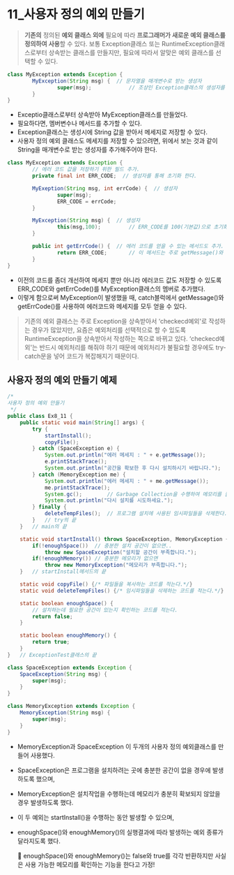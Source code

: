 # 11_사용자 정의 예외 만들기
> **기존의** 정의된 **예외 클래스 외에** 필요에 따라 **프로그래머가 새로운 예외 클래스를 정의하여 사용**할 수 있다.
보통 Exception클래스 또는 RuntimeException클래스로부터 상속받는 클래스를 만들지만,
필요에 따라서 알맞은 예외 클래스를 선택할 수 있다.
> 

```java
class MyException extends Exception {
		MyException(String msg) {  // 문자열을 매개변수로 받는 생성자
				super(msg);            // 조상인 Exception클래스의 생성자를 호출한다.
		}
}
```

- Exceptio클래스로부터 상속받아 MyException클래스를 만들었다.
- 필요하다면, 멤버변수나 메서드를 추가할 수 있다.
- Exception클래스는 생성시에 String 값을 받아서 메세지로 저장할 수 있다.
- 사용자 정의 예외 클래스도 메세지를 저장할 수 있으려면, 위에서 보는 것과 같이 String을 매개변수로 받는 생성자를 추가해주어야 한다.

```java
class MyException extends Exception {
		// 에러 코드 값을 저장하기 위한 필드 추가.
		private final int ERR_CODE;  // 생성자를 통해 초기화 한다.

		MyExeption(String msg, int errCode) {  // 생성자
				super(msg);
				ERR_CODE = errCode;
		}

		MyException(String msg) {  // 생성자
				this(msg,100);         // ERR_CODE를 100(기본값)으로 초기화.
		}

		public int getErrCode() {  // 에러 코드를 얻을 수 있는 메서드도 추가.
				return ERR_CODE;       // 이 메서드는 주로 getMessage()와 함께 사용.
		}
}
```

- 이전의 코드를 좀더 개선하여 메세지 뿐만 아니라 에러코드 값도 저장할 수 있도록 ERR_CODE와 getErrCode()를 MyException클래스의 멤버로 추가했다.
- 이렇게 함으로써 MyException이 발생했을 때, catch블럭에서 getMessage()와 getErrCode()를 사용하여 에러코드와 메세지를 모두 얻을 수 있다.

> 기존의 예외 클래스는 주로 Exception을 상속받아서 ‘checkecd예외'로 작성하는 경우가 많았지만,
요즘은 예외처리를 선택적으로 할 수 있도록 RuntimeException을 상속받아서 작성하는 쪽으로 바뀌고 있다.
‘checkecd예외'는 반드시 예외처리를 해줘야 하기 때문에 예외처리가 불필요할 경우에도 try-catch문을 넣어 코드가 복잡해지기 때문이다.
> 

## 사용자 정의 예외 만들기 예제

```java
/*
사용자 정의 예외 만들기
 */
public class Ex8_11 {
    public static void main(String[] args) {
        try {
            startInstall();
            copyFile();
        } catch (SpaceException e) {
            System.out.println("에러 메세지 : " + e.getMessage());
            e.printStackTrace();
            System.out.println("공간을 확보한 후 다시 설치하시기 바랍니다.");
        } catch (MemoryException me) {
            System.out.println("에러 메세지 : " + me.getMessage());
            me.printStackTrace();
            System.gc();        // Garbage Collection을 수행하여 메모리를 늘려준다.
            System.out.println("다시 설치를 시도하세요.");
        } finally {
            deleteTempFiles();  // 프로그램 설치에 사용된 임시파일들을 삭제한다.
        }   // try의 끝
    }   // main의 끝

    static void startInstall() throws SpaceException, MemoryException {
        if(!enoughSpace())  // 충분한 설치 공간이 없으면..
            throw new SpaceException("설치할 공간이 부족합니다.");
        if(!enoughMemory()) // 충분한 메모리가 없으면
            throw new MemoryException("메모리가 부족합니다.");
    }   // startInstall메서드의 끝

    static void copyFile() {/* 파일들을 복사하는 코드를 적는다.*/}
    static void deleteTempFiles() {/* 임시파일들을 삭제하는 코드를 적는다.*/}

    static boolean enoughSpace() {
        // 설치하는데 필요한 공간이 있는지 확인하는 코드를 적는다.
        return false;
    }

    static boolean enoughMemory() {
        return true;
    }
}   // ExceptionTest클래스의 끝

class SpaceException extends Exception {
    SpaceException(String msg) {
        super(msg);
    }
}

class MemoryException extends Exception {
    MemoryException(String msg) {
        super(msg);
    }
}
```

- MemoryException과 SpaceException 이 두개의 사용자 정의 예외클래스를 만들어 사용했다.
- SpaceException은 프로그램을 설치하려는 곳에 충분한 공간이 없을 경우에 발생하도록 했으며,
- MemoryException은 설치작업을 수행하는데 메모리가 충분히 확보되지 않았을 경우 발생하도록 했다.
- 이 두 예외는 startInstall()을 수행하는 동안 발생할 수 있으며,
- enoughSpace()와 enoughMemory()의 실행결과에 따라 발생하는 예외 종류가 달라지도록 했다.
    
    💢 enoughSpace()와 enoughMemory()는 false와 true를 각각 반환하지만 사실은 사용 가능한 메모리를 확인하는 기능을 한다고 가정!
